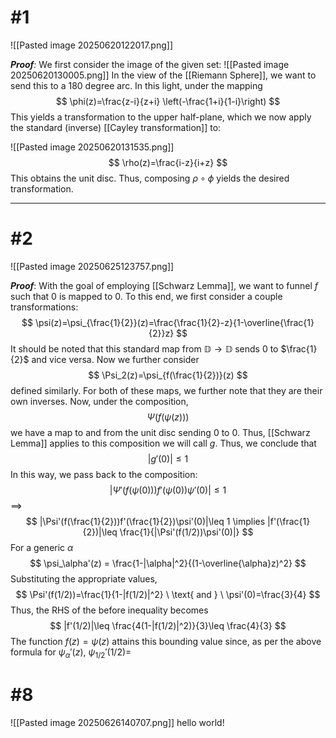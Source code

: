 # #1
![[Pasted image 20250620122017.png]]

***Proof**:* We first consider the image of the given set:
![[Pasted image 20250620130005.png]]
In the view of the [[Riemann Sphere]], we want to send this to a 180 degree arc. In this light, under the mapping
$$ \phi(z)=\frac{z-i}{z+i} \left(-\frac{1+i}{1-i}\right) $$
This yields a transformation to the upper half-plane, which we now apply the standard (inverse) [[Cayley transformation]] to: 

![[Pasted image 20250620131535.png]]
$$ \rho(z)=\frac{i-z}{i+z}
$$
This obtains the unit disc. Thus, composing $\rho \circ\phi$ yields the desired transformation.  
$$\tag*{$\blacksquare$}$$
_________________________________________________________________ 

# #2
![[Pasted image 20250625123757.png]]

***Proof***: With the goal of employing [[Schwarz Lemma]], we want to funnel $f$ such that 0 is mapped to 0. To this end, we first consider a couple transformations:
$$
\psi(z)=\psi_{\frac{1}{2}}(z)=\frac{\frac{1}{2}-z}{1-\overline{\frac{1}{2}}z}
$$
It should be noted that this standard map from $\mathbb{D}\rightarrow \mathbb{D}$ sends 0 to $\frac{1}{2}$ and vice versa. Now we further consider 
$$
\Psi_2(z)=\psi_{f(\frac{1}{2})}(z)
$$
defined similarly. For both of these maps, we further note that they are their own inverses. Now, under the composition,
$$
\Psi(f(\psi(z)))
$$
we have a map to and from the unit disc sending 0 to 0. Thus, [[Schwarz Lemma]] applies to this composition we will call $g$. Thus, we conclude that
$$
|g'(0)|\leq 1
$$
In this way, we pass back to the composition:
$$
|\Psi'(f(\psi(0)))f'(\psi(0))\psi'(0)|\leq 1
$$
$\implies$ 
$$
|\Psi'(f(\frac{1}{2}))f'(\frac{1}{2})\psi'(0)|\leq 1 \implies |f'(\frac{1}{2})|\leq \frac{1}{|\Psi'(f(1/2))\psi'(0)|}
$$
For a generic $\alpha$
$$
\psi_\alpha'(z) = \frac{1-|\alpha|^2}{(1-\overline{\alpha}z)^2}
$$
Substituting the appropriate values, 
$$
\Psi'(f(1/2))=\frac{1}{1-|f(1/2)|^2} \ \text{ and } \ \psi'(0)=\frac{3}{4}
$$
Thus, the RHS of the before inequality becomes
$$
|f'(1/2)|\leq \frac{4(1-|f(1/2)|^2)}{3}\leq \frac{4}{3}
$$
The function $f(z)=\psi(z)$ attains this bounding value since, as per the above formula for $\psi_\alpha'(z)$, $\psi_{1/2}'(1/2)=$ 

# #8
![[Pasted image 20250626140707.png]]
hello world!